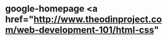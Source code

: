 google-homepage <a href="http://www.theodinproject.com/web-development-101/html-css"
===============
